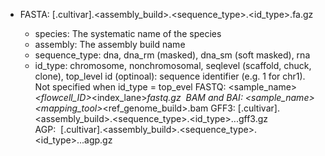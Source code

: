 - FASTA: <species>[.cultivar].<assembly_build>.<sequence_type>.<id_type>.<id>fa.gz
  - species: The systematic name of the species
  - assembly: The assembly build name
  - sequence_type: dna, dna_rm (masked), dna_sm (soft masked), rna
  - id_type: chromosome, nonchromosomal, seqlevel (scaffold, chuck, clone), top_level
  id (optinoal): sequence identifier (e.g. 1 for chr1). Not specified when id_type = top_evel
FASTQ: <sample_name>_<flowcell_ID>_<index_lane>_<readNum>_fastq.gz 
BAM and BAI: <sample_name>_<mapping_tool>_<ref_genome_build>.bam
GFF3: <species>[.cultivar].<assembly_build>.<sequence_type>.<id_type>.<id>.<purpose>.gff3.gz 
AGP:  <species>[.cultivar].<assembly_build>.<sequence_type>.<id_type>.<id>.<purpose>.agp.gz 